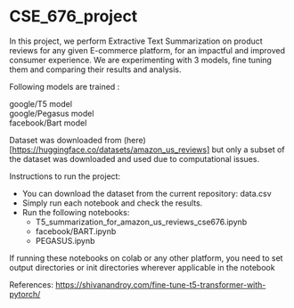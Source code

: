 # CSE_676_project
In this project, we perform Extractive Text Summarization on product reviews for any given E-commerce platform, for an impactful and improved consumer experience. We are experimenting with 3 models, fine tuning them and comparing their results and analysis.

Following models are trained :

google/T5 model <br/>
google/Pegasus model <br/>
facebook/Bart model <br/>

Dataset was downloaded from (here)[https://huggingface.co/datasets/amazon_us_reviews] but only a subset of the dataset was downloaded and used due to computational issues.<br/>

Instructions to run the project:<br/>

- You can download the dataset from the current repository: data.csv
- Simply run each notebook and check the results.<br/>
- Run the following notebooks:
  - T5_summarization_for_amazon_us_reviews_cse676.ipynb 
  - facebook/BART.ipynb 
  - PEGASUS.ipynb 

If running these notebooks on colab or any other platform, you need to set output directories or init directories wherever applicable in the notebook


References: 
https://shivanandroy.com/fine-tune-t5-transformer-with-pytorch/




